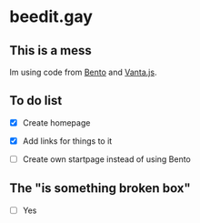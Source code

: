 # beedit.gay
## This is a mess
Im using code from [Bento](https://github.com/migueravila/Bento) and [Vanta.js](https://www.vantajs.com).
## To do list
- [x] Create homepage

- [x] Add links for things to it

- [ ] Create own startpage instead of using Bento

## The "is something broken box"
- [ ] Yes
